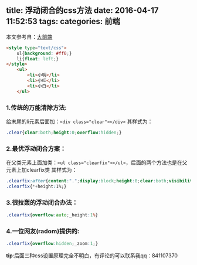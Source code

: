 title: 浮动闭合的css方法
date: 2016-04-17 11:52:53
tags:
categories: 前端
---
本文参考自：[大前端](http://www.daqianduan.com/3606.html)
``` html
<style type="text/css">
    ul{background: #ff0;}
    li{float: left;}
</style>
    <ul>
        <li>小明</li>
        <li>小红</li>
        <li>小白</li>
    </ul>
```
### 1.传统的万能清除方法:
给末尾的li元素后面加：`<div class="clear"></div>`
其样式为：
``` css
.clear{clear:both;height:0;overflow:hidden;}
```

### 2.最优浮动闭合方案：
在父类元素上面加类：`<ul class="clearfix"></ul>`，后面的两个方法也是在父元素上加clearfix类
其样式为：
``` css
.clearfix:after{content:".";display:block;height:0;clear:both;visibility:hidden}
.clearfix{*+height:1%;}
```

### 3.很拉轰的浮动闭合办法：
``` css
.clearfix{overflow:auto;_height:1%}
```

### 4.一位网友(radom)提供的:
``` css
.clearfix{overflow:hidden;_zoom:1;}
```

**tip**:后面三种css设置原理完全不明白，有评论的可以联系我qq：841107370
